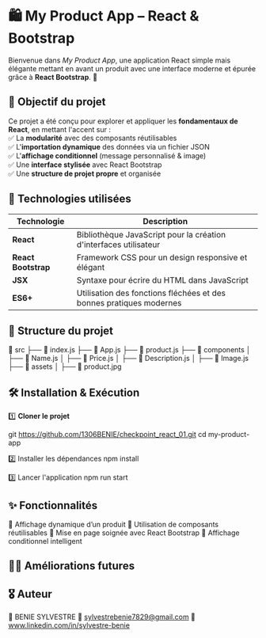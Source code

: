# 🛍️ My Product App – React & Bootstrap 

Bienvenue dans *My Product App*, une application React simple mais élégante mettant en avant un produit avec une interface moderne et épurée grâce à **React Bootstrap**. 🚀  


## 🎯 Objectif du projet  
Ce projet a été conçu pour explorer et appliquer les **fondamentaux de React**, en mettant l'accent sur :  
✅ La **modularité** avec des composants réutilisables  
✅ L'**importation dynamique** des données via un fichier JSON  
✅ L'**affichage conditionnel** (message personnalisé & image)  
✅ Une **interface stylisée** avec React Bootstrap  
✅ Une **structure de projet propre** et organisée  

## 🚀 Technologies utilisées  
| Technologie      | Description |
|-----------------|------------|
| **React**       | Bibliothèque JavaScript pour la création d'interfaces utilisateur |
| **React Bootstrap** | Framework CSS pour un design responsive et élégant |
| **JSX**         | Syntaxe pour écrire du HTML dans JavaScript |
| **ES6+**        | Utilisation des fonctions fléchées et des bonnes pratiques modernes |

## 📂 Structure du projet 

📁 src ├── 📄 index.js ├── 📄 App.js ├── 📄 product.js ├── 📁 components │ ├── 📄 Name.js │ ├── 📄 Price.js │ ├── 📄 Description.js │ ├── 📄 Image.js ├── 📁 assets │ ├── 📄 product.jpg



## 🛠️ Installation & Exécution  
1️⃣ **Cloner le projet**  

git https://github.com/1306BENIE/checkpoint_react_01.git
cd my-product-app

2️⃣ Installer les dépendances
   npm install

3️⃣ Lancer l'application
  npm run start

## ✨ Fonctionnalités
📌 Affichage dynamique d’un produit
🌟 Utilisation de composants réutilisables
🎨 Mise en page soignée avec React Bootstrap
🔁 Affichage conditionnel intelligent

## 🧑‍💻 Améliorations futures



## 🎖️ Auteur
👤 BENIE SYLVESTRE
📧 sylvestrebenie7829@gmail.com
🔗 www.linkedin.com/in/sylvestre-benie